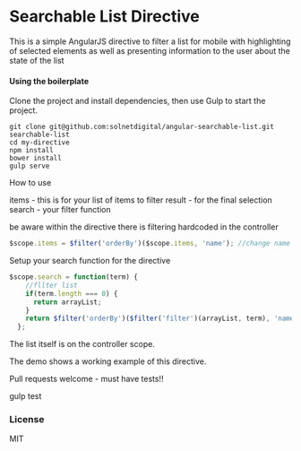 # Searchable List Directive

This is a simple AngularJS directive to filter a list for mobile with highlighting of selected elements as well as presenting
information to the user about the state of the list

#### Using the boilerplate
Clone the project and install dependencies, then use Gulp to start the project.
```shell
git clone git@github.com:solnetdigital/angular-searchable-list.git searchable-list
cd my-directive
npm install
bower install
gulp serve
```

How to use

items - this is for your list of items to filter
result - for the final selection
search - your filter function

be aware within the directive there is filtering hardcoded in the controller

```javascript
$scope.items = $filter('orderBy')($scope.items, 'name'); //change name to whatever value you are showing
```

Setup your search function for the directive
```javascript
$scope.search = function(term) {
    //fllter list
    if(term.length === 0) {
      return arrayList;
    }
    return $filter('orderBy')($filter('filter')(arrayList, term), 'name');
  };
```

The list itself is on the controller scope.

The demo shows a working example of this directive.


Pull requests welcome - must have tests!!

gulp test

### License
MIT

